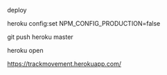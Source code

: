 
deploy

heroku config:set NPM_CONFIG_PRODUCTION=false

git push heroku master

heroku open

https://trackmovement.herokuapp.com/
